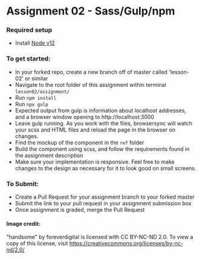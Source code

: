 # Assignment 02 - Sass/Gulp/npm

### Required setup
- Install [Node v12](https://nodejs.org/en/blog/release/v12.22.10/)

### To get started:
-	In your forked repo, create a new branch off of master called 'lesson-02' or similar
-   Navigate to the root folder of this assignment within terminal `lesson02/assignment/`
-   Run `npm install`
-   Run `npx gulp`
  -   Expected output from gulp is information about localhost addresses, and a browser window opening to http://localhost:3000
-   Leave gulp running. As you work with the files, browsersync will watch your scss and HTML files and reload the page in the browser on changes.
- Find the mockup of the component in the `ref` folder
- Build the component using scss, and follow the requirements found in the assignment description
- Make sure your implementation is responsive. Feel free to make changes to the design as necessary for it to look good on small screens.

### To Submit:
- Create a Pull Request for your assignment branch to your forked master
- Submit the link to your pull request in your assignment submission box
- Once assignment is graded, merge the Pull Request

#### Image credit:

"handsome" by foreverdigital is licensed with CC BY-NC-ND 2.0. To view a copy of this license, visit https://creativecommons.org/licenses/by-nc-nd/2.0/
